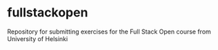# fullstackopen
Repository for submitting exercises for the Full Stack Open course from University of Helsinki
